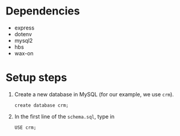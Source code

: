 # Dependencies
* express
* dotenv
* mysql2
* hbs
* wax-on

# Setup steps
1. Create a new database in MySQL (for our example, we use `crm`).
    ```
    create database crm; 
    ```

2. In the first line of the `schema.sql`, type in
    ```
    USE crm;
    ```